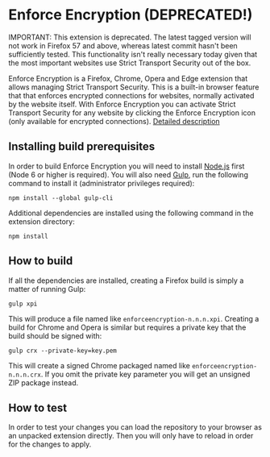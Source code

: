 Enforce Encryption (DEPRECATED!)
==================

IMPORTANT: This extension is deprecated. The latest tagged version will not work in Firefox 57 and above, whereas latest commit hasn't been sufficiently tested. This functionality isn't really necessary today given that the most important websites use Strict Transport Security out of the box.

Enforce Encryption is a Firefox, Chrome, Opera and Edge extension that allows managing Strict Transport Security. This is a built-in browser feature that that enforces encrypted connections for websites, normally activated by the website itself. With Enforce Encryption you can activate Strict Transport Security for any website by clicking the Enforce Encryption icon (only available for encrypted connections). [Detailed description](https://palant.de/2014/03/31/enforce-encryption)

Installing build prerequisites
------------------------------

In order to build Enforce Encryption you will need to install [Node.js](https://nodejs.org/) first (Node 6 or higher is required). You will also need [Gulp](http://gulpjs.com/), run the following command to install it (administrator privileges required):

    npm install --global gulp-cli

Additional dependencies are installed using the following command in the extension directory:

    npm install

How to build
------------

If all the dependencies are installed, creating a Firefox build is simply a matter of running Gulp:

    gulp xpi

This will produce a file named like `enforceencryption-n.n.n.xpi`. Creating a build for Chrome and Opera is similar but requires a private key that the build should be signed with:

    gulp crx --private-key=key.pem

This will create a signed Chrome packaged named like `enforceencryption-n.n.n.crx`. If you omit the private key parameter you will get an unsigned ZIP package instead.

How to test
-----------

In order to test your changes you can load the repository to your browser as an unpacked extension directly. Then you will only have to reload in order for the changes to apply.
